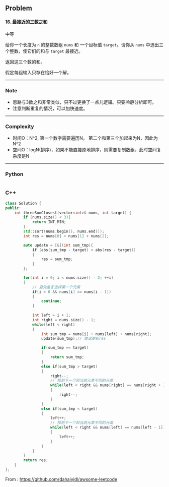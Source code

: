 ## Problem

#### [16. 最接近的三数之和](https://leetcode-cn.com/problems/3sum-closest/)

中等

给你一个长度为 `n` 的整数数组 `nums` 和 一个目标值 `target`。请你从 `nums` 中选出三个整数，使它们的和与 `target` 最接近。

返回这三个数的和。

假定每组输入只存在恰好一个解。

------

### Note

- 思路与3数之和非常类似，只不过更换了一点儿逻辑。只要冷静分析即可。
- 注意判断重复的情况，可以加快速度。

------

### Complexity

- 时间O：N^2, 第一个数字需要遍历N， 第二个和第三个加起来为N，因此为N^2
- 空间O：logN(排序)，如果不能直接原地排序，则需要复制数组，此时空间复杂度是N

------

### Python

```python

```

### C++

```C++
class Solution {
public:
    int threeSumClosest(vector<int>& nums, int target) {
        if (nums.size() < 3){
            return INT_MIN;
        }
        std::sort(nums.begin(), nums.end());
        int res = nums[0] + nums[1] + nums[2];

        auto update = [&](int sum_tmp){
            if (abs(sum_tmp - target) < abs(res - target))
            {
                res = sum_tmp;
            }
        };

        for(int i = 0; i < nums.size() - 2; ++i)
        {
            // 避免重复选择第一个元素
            if(i > 0 && nums[i] == nums[i - 1])
            {
                continue;
            }
            
            int left = i + 1;
            int right = nums.size() - 1;
            while(left < right)
            {
                int sum_tmp = nums[i] + nums[left] + nums[right];
                update(sum_tmp);// 尝试更新res

                if(sum_tmp == target)
                {
                    return sum_tmp;
                }
                else if(sum_tmp > target)
                {
                    right--;
                    // 找到下一个和当前元素不同的元素
                    while(left < right && nums[right] == nums[right + 1])
                    {
                        right--;
                    }
                }
                else if(sum_tmp < target)
                {
                    left++;
                    // 找到下一个和当前元素不同的元素
                    while(left < right && nums[left] == nums[left - 1])
                    {
                        left++;
                    }
                }
            }
        }
        return res;
    }
};
```



From : https://github.com/dahaiyidi/awsome-leetcode
